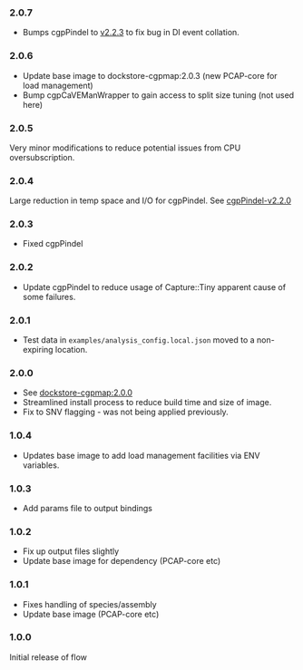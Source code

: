 ### 2.0.7
* Bumps cgpPindel to [v2.2.3](https://github.com/cancerit/cgpPindel/releases/tag/v2.2.3) to fix bug in DI event collation.

### 2.0.6
* Update base image to dockstore-cgpmap:2.0.3 (new PCAP-core for load management)
* Bump cgpCaVEManWrapper to gain access to split size tuning (not used here)

### 2.0.5
Very minor modifications to reduce potential issues from CPU oversubscription.

### 2.0.4
Large reduction in temp space and I/O for cgpPindel.  See [cgpPindel-v2.2.0](https://github.com/cancerit/cgpPindel/releases/tag/v2.2.0)

### 2.0.3
* Fixed cgpPindel

### 2.0.2
* Update cgpPindel to reduce usage of Capture::Tiny apparent cause of some failures.

### 2.0.1
* Test data in `examples/analysis_config.local.json` moved to a non-expiring location.

### 2.0.0
* See [dockstore-cgpmap:2.0.0](https://github.com/cancerit/dockstore-cgpmap/releases/tag/2.0.0)
* Streamlined install process to reduce build time and size of image.
* Fix to SNV flagging - was not being applied previously.

### 1.0.4
* Updates base image to add load management facilities via ENV variables.

### 1.0.3
* Add params file to output bindings

### 1.0.2
* Fix up output files slightly
* Update base image for dependency (PCAP-core etc)

### 1.0.1
* Fixes handling of species/assembly
* Update base image (PCAP-core etc)

### 1.0.0
Initial release of flow
